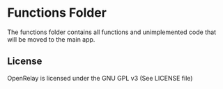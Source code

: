 Functions Folder
=============

The functions folder contains all functions and unimplemented code
that will be moved to the main app.

License
-------
OpenRelay is licensed under the GNU GPL v3 (See LICENSE file)

